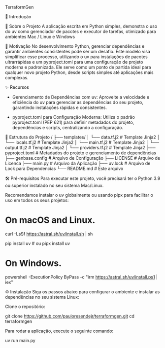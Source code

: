 TerraformGen

🌟 Introdução 

🚀 Sobre o Projeto
    A aplicação escrita em Python simples, demonstra o uso do uv como gerenciador de pacotes e executor de tarefas, otimizado para ambientes Mac / Linux e Windows

🤔 Motivação
    No desenvolvimento Python, gerenciar dependências e garantir ambientes consistentes pode ser um desafio. Este modelo visa simplificar esse processo, utilizando
o uv para instalações de pacotes ultrarrápidas e um pyproject.toml para uma configuração de projeto moderna e padronizada. Ele serve como um ponto de partida ideal para qualquer novo projeto Python, desde scripts simples até aplicações mais complexas.

✨ Recursos

- Gerenciamento de Dependências com uv: Aproveite a velocidade e eficiência do uv para gerenciar as dependências do seu projeto, garantindo instalações rápidas e consistentes.

- pyproject.toml para Configuração Moderna: Utiliza o padrão pyproject.toml (PEP 621) para definir metadados do projeto, dependências e scripts, centralizando a configuração.

📁 Estrutura do Projeto
/
├── templates/
│   └── data.tf.j2       # Template Jinja2
│   └── locals.tf.j2     # Template Jinja2
│   └── main.tf.j2       # Template Jinja2
│   └── output.tf.j2     # Template Jinja2
│   └── providers.tf.j2  # Template Jinja2
├── pyproject.toml       # Metadados do projeto e gerenciamento de dependências
├── genbase.config       # Arquivo de Configuração
├── LICENSE              # Arquivo de Licenca
├── main.py              # Arquivo da Aplicação
├── uv.lock              # Arquivo de Lock para Dependencias
└── README.md            # Este arquivo


🛠️ Pré-requisitos
    Para executar este projeto, você precisará ter o Python 3.9 ou superior instalado no seu sistema Mac/Linux.

Recomendamos instalar o uv globalmente ou usando pipx para facilitar o uso em todos os seus projetos:

# On macOS and Linux.
curl -LsSf https://astral.sh/uv/install.sh | sh 

pip install uv # ou pipx install uv

# On Windows.
powershell -ExecutionPolicy ByPass -c "irm https://astral.sh/uv/install.ps1 | iex"


⚙️ Instalação
Siga os passos abaixo para configurar o ambiente e instalar as dependências no seu sistema Linux:

Clone o repositório:

git clone https://github.com/pauloresendejr/terraformgen.git
cd terraformgen

Para rodar a aplicação, execute o seguinte comando:

uv run main.py 